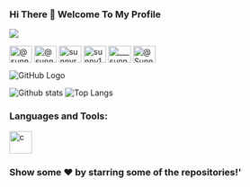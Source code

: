 ### Hi There 👋 Welcome To My Profile
![](https://komarev.com/ghpvc/?username=your-SR-Sunny-Raj&color=orange&style=plastic)

<p align="left">
<a href="https://dev.to/@sunnyraj2424" target="blank"><img align="center" src="https://cdn.jsdelivr.net/npm/simple-icons@3.0.1/icons/dev-dot-to.svg" alt="@sunnyraj2424" height="30" width="40" /></a>
<a href="https://twitter.com/@sunnyrajsunny3" target="blank"><img align="center" src="https://cdn.jsdelivr.net/npm/simple-icons@3.0.1/icons/twitter.svg" alt="@sunnyrajsunny3" height="30" width="40" /></a>
<a href="https://linkedin.com/in/sunnyraj2424" target="blank"><img align="center" src="https://cdn.jsdelivr.net/npm/simple-icons@3.0.1/icons/linkedin.svg" alt="sunnyraj2424" height="30" width="40" /></a>
<a href="https://fb.com/sunny1333raj" target="blank"><img align="center" src="https://cdn.jsdelivr.net/npm/simple-icons@3.0.1/icons/facebook.svg" alt="sunny1333raj" height="30" width="40" /></a>
<a href="https://instagram.com/___sunny___raj___" target="blank"><img align="center" src="https://cdn.jsdelivr.net/npm/simple-icons@3.0.1/icons/instagram.svg" alt="___sunny___raj___" height="30" width="40" /></a>
<a href="https://www.hackerrank.com/Sunny_Raj_" target="blank"><img align="center" src="https://cdn.jsdelivr.net/npm/simple-icons@3.0.1/icons/hackerrank.svg" alt="@Sunny_Raj_" height="30" width="40" /></a>
</p>

![GitHub Logo](https://media.giphy.com/media/dxn6fRlTIShoeBr69N/giphy.gif)

![Github stats](https://github-readme-stats.vercel.app/api?username=SR-Sunny-Raj&show_icons=true&theme=radical)
![Top Langs](https://github-readme-stats.vercel.app/api/top-langs/?username=SR-Sunny-Raj&langs_count=8&show_icons=true&theme=radical)

<h3 align="left">Languages and Tools:</h3>
<p align="left"> <a href="https://www.cprogramming.com/" target="_blank"> <img src="https://devicons.github.io/devicon/devicon.git/icons/c/c-original.svg" alt="c" width="40" height="40"/> </a> </p>


### Show some ❤️ by starring some of the repositories!'
